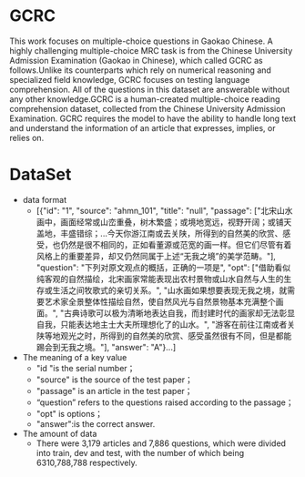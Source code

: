 # GCRC
This work focuses on multiple-choice questions in Gaokao Chinese. A highly challenging multiple-choice MRC task is from the Chinese University Admission Examination (Gaokao in Chinese), which called GCRC as follows.Unlike its counterparts which rely on numerical reasoning and specialized field knowledge, GCRC focuses on testing language comprehension. All of the questions in this dataset are answerable without any other knowledge.GCRC is a human-created multiple-choice reading comprehension dataset, collected from the Chinese University Admission Examination. GCRC requires the model to have the ability to handle long text and understand the information of an article that expresses, implies, or relies on. 
# DataSet
* data format
    * [{"id": "1", "source": "ahmn_101", "title": "null", "passage": ["北宋山水画中，画面经常或山峦重叠，树木繁盛；或境地宽远，视野开阔；或铺天盖地，丰盛错综；...今天你游江南或去关陕，所得到的自然美的欣赏、感受，也仍然是很不相同的，正如看董源或范宽的画一样。但它们尽管有着风格上的重要差异，却又仍然同属于上述“无我之境”的美学范畴。"], "question": "下列对原文观点的概括，正确的一项是", "opt": ["借助看似纯客观的自然描绘，北宋画家常能表现出农村景物或山水自然与人生的生存或生活之间牧歌式的亲切关系。", "山水画如果想要表现无我之境，就需要艺术家全景整体性描绘自然，使自然风光与自然景物基本充满整个画面。", "古典诗歌可以极为清晰地表达自我，而封建时代的画家却无法彰显自我，只能表达地主士大夫所理想化了的山水。", "游客在前往江南或者关陕等地观光之时，所得到的自然美的欣赏、感受虽然很有不同，但是都能踢会到无我之境。"], "answer": "A"}...]
* The meaning of a key value
  * "id "is the serial number；
  * "source" is the source of the test paper；
  * "passage" is an article in the test paper；
  * “question” refers to the questions raised according to the passage；
  * "opt" is options；
  * "answer":is the correct answer.
* The amount of data
   * There were 3,179 articles and 7,886 questions, which were divided into train, dev and test, with the number of which being 6310,788,788 respectively.
